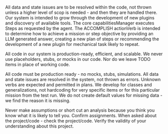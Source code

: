 All data and state issues are to be resolved within the code, not thrown unless a higher level of scop is needed - and then they are handled there.  Our system is intended to grow through the development of new plugins and discovery of available tools.  The core capabilitiesManager executes Steps as requested by the agent.  The ACCOMPLISH actionVerb is intended to determine how to achieve a mission or step objective by providing an LLM generated answer, creating a new plan of steps or recommending the development of a new plugin for mechanical task likely to repeat.

All code in our system is production-ready, efficient, and scalable.  We never use placeholders, stubs, or mocks in our code.  Nor do we leave TODO items in place of working code.

All code must be production ready - no mocks, stubs, simulations.  All data and state issues are resolved in the system, not thrown as errors.  Unknown verbs are expected and permitted in plans.  We develop for classes and generalizations, not hardcoding for very specific items or for this particular mission from the test run.  We do not create default values for missing data - we find the reason it is missing.

Never make assumptions or short cut an analysis because you think you know what it is likely to tell you.  Confirm assignments. When asked about the project/code - check the project/code.  Verify the validity of your understanding about this project.